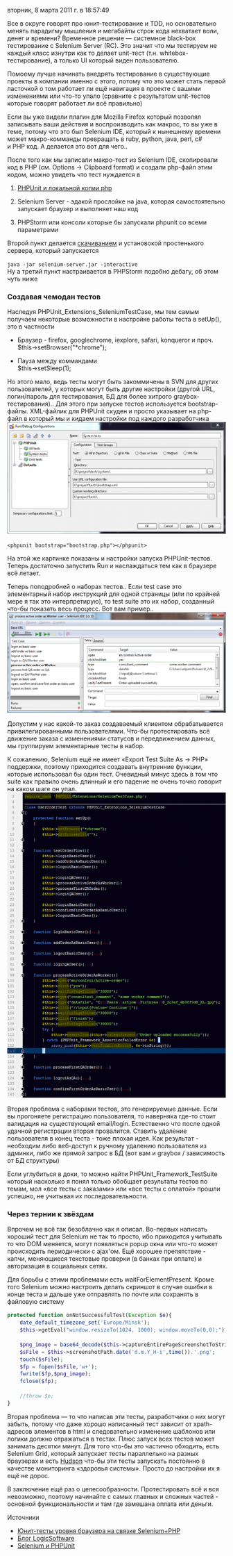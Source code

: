 вторник, 8 марта 2011 г. в 18:57:49

Все в округе говорят про юнит-тестирование и TDD, но основательно менять парадигму мышления и мегабайты строк кода нехватает воли, денег и времени? Временное решение — системное black-box тестирование с Selenium Server (RC). Это значит что мы тестируем не каждый класс изнутри как то делает unit-тест (т.н. whitebox-тестирование), а только UI который виден пользователю.

Помоему лучше начинать внедрять тестирование в существующие проекты в компании именно с этого, потому что это может стать первой ласточкой о том работает ли ещё навигация в проекте с вашими изменениями или что-то упало (сравните с результатом unit-тестов которые говорят работает ли всё правильно)  

Если вы уже видели плагин для Mozilla Firefox который позволял записывать ваши действия и воспроизводить как макрос, то вы уже в теме, потому что это был Selenium IDE, который к нынешнему времени может макро-комманды превращать в ruby, python, java, perl, c# и PHP код. А делается это вот для чего..

После того как мы записали макро-тест из Selenium IDE, скопировали код в PHP (см. Options → Clipboard format) и создали php-файл этим кодом, можно увидеть что тест нуждается в

1. [PHPUnit и локальной копии php](http://kurapov.name/rus/lab/php_unit_testing/)  
    
2. Selenium Server - эдакой прослойке на java, которая самостоятельно запускает браузер и выполняет наш код
3. PHPStorm или консоли которые бы запускали phpunit со всеми параметрами

Второй пункт делается [скачиванием](http://seleniumhq.org/download/) и установокой простенького сервера, который запускается

`java -jar selenium-server.jar -interactive`  
Ну а третий пункт настраивается в PHPStorm подобно дебагу, об этом чуть ниже  

### Создавая чемодан тестов

Наследуя PHPUnit_Extensions_SeleniumTestCase, мы тем самым получаем некоторые возможности в настройке работы теста в setUp(), это в частности  

- Браузер - firefox, googlechrome, iexplore, safari, konqueror и проч.  
    $this->setBrowser("*chrome");  
    
- Пауза между коммандами  
    $this->setSleep(1);  
    

Но этого мало, ведь тесты могут быть закоммичены в SVN для других пользователей, у которых могут быть другие настройки (другой URL, логин/пароль для тестирования, БД для более хитрого graybox-тестирования).. Для этого при запуске тестов используется bootstrap-файлы. XML-файлик для PHPUnit скуден и просто указывает на php-файл в который мы и кидаем настройки под каждого разработчика
![](../img/phpstorm_selenium.png)

`<phpunit bootstrap="bootstrap.php"></phpunit>`

На этой же картинке показаны и настройки запуска PHPUnit-тестов. Теперь достаточно запустить Run и наслаждаться тем как в браузере всё летает.

Теперь поподробней о наборах тестов.. Если test case это элементарный набор инструкций для одной страницы (или по крайней мере я так это интерпретирую), то test suite это их набор, созданный что-бы показать весь процесс. Вот вам пример..
![](../img/Selenium_IDE_suite.png)

Допустим у нас какой-то заказ создаваемый клиентом обрабатывается привилегированными пользователями. Что-бы протестировать всё движение заказа с изменениями статусов и передвижением данных, мы группируем элементарные тесты в набор.

К сожалению, Selenium ещё не имеет «Export Test Suite As → PHP» поддержки, поэтому приходится создавать внутренние функции, которые использовал бы один тест. Очевидный минус здесь в том что suite как правило очень длинный и его падение не очень точно говорит на каком шаге он упал.
![](../img/PHPUnit_Extensions_SeleniumTestSuite.png)

Вторая проблема с наборами тестов, это генерируемые данные. Если вы прогоняете регистрацию пользователя, то наверняка где-то стоит валидация на существующий email/login. Естественно что после одной удачной регистрации вторая провалится. Ставить удаление пользователя в конец теста - тоже плохая идея. Как результат - необходим либо веб-доступ к ручному удалению пользователя из админки, либо же прямой запрос в БД (вот вам и graybox / зависимость от БД структуры)

Если углубиться в доки, то можно найти PHPUnit_Framework_TestSuite который насколько я понял только обобщает результаты тестов по темам, мол «все тесты с заказами» или «все тесты с оплатой» прошли успешно, не учитывая их последовательности.

### Через тернии к звёздам

Впрочем не всё так безоблачно как я описал. Во-первых написать хороший тест для Selenium не так то просто, ибо приходится учитывать то что DOM меняется, могут появляться popup окна или что-то может происходить периодически с ajax'ом. Ещё хорошее препятствие - капчи, меняющиеся текстовые проверки (в банках при оплате) и авторизация в социальных сетях.

Для борьбы с этими проблемами есть waitForElementPresent. Кроме того Selenium можно настроить делать скриншот в случае ошибки в конце теста и дальше уже отправлять по почте или сохранять в файловую систему

```php
protected function onNotSuccessfulTest(Exception $e){
    date_default_timezone_set('Europe/Minsk');
    $this->getEval("window.resizeTo(1024, 1000); window.moveTo(0,0);");
    
    $png_image = base64_decode($this->captureEntirePageScreenshotToString());
    $sFile = $this->screenshotPath.date('d.m.Y_H-i',time()).'.png';
    touch($sFile);
    $fp = fopen($sFile,'w+');
    fwrite($fp,$png_image);
    fclose($fp);
    
    //throw $e;
}
```

Вторая проблема — то что написав эти тесты, разработчики о них могут забыть, потому что даже хорошо написанный тест зависит от xpath-адресов элементов в html и следовательно изменение шаблонов или логики должно отражаться в тестах. Плюс запуск всех тестов может занимать десятки минут. Для того что-бы это частично обходить, есть Selenium Grid, который запускает тесты параллельно на разных браузерах и есть [Hudson](http://habrahabr.ru/blogs/testing/108928/) что-бы эти тесты запускать постоянно в качестве мониторинга «здоровья системы». Просто до настройки их я ещё не дорос.

В заключение ещё раз о целесообразности. Протестировать всё и вся невозможно, поэтому начинайте с самых главных и сложных частей - основной функциональности и там где замешана оплата или деньги.

Источники
- [Юнит-тесты уровня браузера на связке Selenium+PHP](http://javascript.ru/unsorted/selenium-rc)
- [Блог LogicSoftware](http://blogs.logicsoftware.net/qa/)  
- [Selenium и PHPUnit](http://symfonyru.blogspot.com/2008/12/selenium-phpunit.html)
